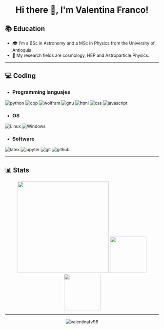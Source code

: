 <h1 align='center'>Hi there 👋, I'm Valentina Franco!</h1>

## :books: Education

-  :mortar_board: I'm a BSc in Astronomy and a MSc in Physics from the University of Antioquia.
- :milky_way: My research fields are cosmology, HEP and Astroparticle Physics.

---

## :computer: Coding

* ### Programming languajes 

![python](https://img.shields.io/badge/Python-blue?style=flat&logo=python&logoColor=white&color=%233776AB)
![cpp](https://img.shields.io/badge/C%2B%2B-blue?style=flat&logo=cplusplus&logoColor=white&color=%2300599C)
![wolfram](https://img.shields.io/badge/Wolfram%20Mathematica-red?style=flat&logo=wolframmathematica&logoColor=white&color=%23DD1100)
![gnu](https://img.shields.io/badge/GNU%20Bash-green?style=flat&logo=gnubash&logoColor=white&color=%234EAA25)
![html](https://img.shields.io/badge/HTML-orange?style=flat&logo=html5&logoColor=white&color=%23E34F26)
![css](https://img.shields.io/badge/CSS-blue?style=flat&logo=css3&logoColor=white&color=%231572B6)
![javascript](https://img.shields.io/badge/JavaScript-yellow?style=flat&logo=javascript&logoColor=black&color=%23F7DF1E)

* ### OS

![Linux](https://img.shields.io/badge/Linux-Ubuntu-red?style=flat&logo=linux&logoColor=white&label=Linux&labelColor=%23FCC624&color=%23E95420
)
![Windows](https://img.shields.io/badge/Windows-blue?style=flat&logo=windows10&logoColor=white&color=%230078D6)

* ### Software

![latex](https://img.shields.io/badge/LaTeX-blue?style=flat&logo=latex&logoColor=white&color=%23008080
)
![jupyter](https://img.shields.io/badge/Jupyter-blue?style=flat&logo=jupyter&logoColor=white&color=%23F37626
)
![git](https://img.shields.io/badge/Git-orange?style=flat&logo=git&logoColor=white&color=%23F05032
)
![github](https://img.shields.io/badge/GitHub-gray?style=flat&logo=github&logoColor=white&color=%23181717
)

---

## :bar_chart: Stats

<p align="center">
    <img src="https://github-readme-streak-stats.herokuapp.com?user=valentinafv96&theme=tokyonight&hide_border=true" width="299">
    <img src="https://github-readme-stats.vercel.app/api?username=valentinafv96&show_icons=true&theme=tokyonight" height="119">
    <img src="https://github-readme-stats.vercel.app/api/top-langs/?username=valentinafv96&layout=compact&theme=tokyonight" height="119"> 
</p>

---

<p align='center'>
    <img src="https://komarev.com/ghpvc/?username=valentinafv96&abbreviated=true" alt="valentinafv96" align = 'center'>
</p>


<!--
**valentinafv96/valentinafv96** is a ✨ _special_ ✨ repository because its `README.md` (this file) appears on your GitHub profile.

Here are some ideas to get you started:

- 🔭 I’m currently working on ...
- 🌱 I’m currently learning ...
- 👯 I’m looking to collaborate on ...
- 🤔 I’m looking for help with ...
- 💬 Ask me about ...
- 📫 How to reach me: ...
- 😄 Pronouns: ...
- ⚡ Fun fact: ...
-->
